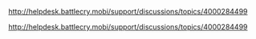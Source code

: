http://helpdesk.battlecry.mobi/support/discussions/topics/4000284499

<a href="http://helpdesk.battlecry.mobi/support/discussions/topics/4000284499">http://helpdesk.battlecry.mobi/support/discussions/topics/4000284499</a>
